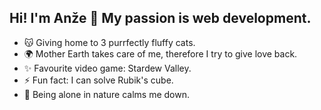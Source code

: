 ## Hi! I'm Anže 👋 My passion is web development.

- 😽 Giving home to 3 purrfectly fluffy cats.
- 🌍 Mother Earth takes care of me, therefore I try to give love back.
- ✨ Favourite video game: Stardew Valley.
- ⚡ Fun fact: I can solve Rubik's cube.
- 🌱 Being alone in nature calms me down.

<!---
hvanze/hvanze is a ✨ special ✨ repository because its `README.md` (this file) appears on your GitHub profile.
You can click the Preview link to take a look at your changes.
--->
